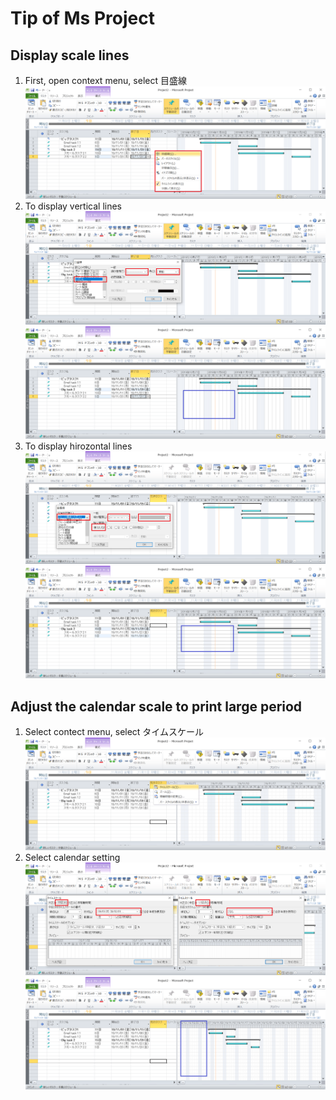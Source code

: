 # Tip of Ms Project

## Display scale lines

1. First, open context menu, select 目盛線
  ![ContextMenu](images/00.ContextMenu.png)
2. To display vertical lines
  ![VerticalLineMenu](images/01.SelectShokubun.png)
  ![VerticalLineResult](images/03.SelectShokubunResult.png)
3. To display hirozontal lines
  ![HorizontalLineMenu](images/04.SelectYoko.png)
  ![HorizontalLineResult](images/05.SelectYokoResult.png)

## Adjust the calendar scale to print large period

1. Select contect menu, select タイムスケール
  ![CalendarContextMenu](images/06.CalendarContextMenu.png)
2. Select calendar setting
  ![CalendarSelect](images/07.CalendarSelectDate.png)
  ![CalendarSelectResult](images/08.CalendarResult.png)
